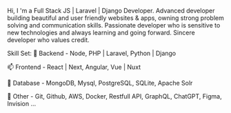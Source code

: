 Hi, I 'm a Full Stack JS | Laravel | Django Developer.
Advanced developer building beautiful and user friendly websites & apps, owning strong problem solving and communication skills.
Passionate developer who is sensitive to new technologies and always learning and going forward.
Sincere developer who values credit.

Skill Set:
🌱 Backend - Node, PHP | Laravel, Python | Django

📫 Frontend - React | Next, Angular, Vue | Nuxt

💞️ Database - MongoDB, Mysql, PostgreSQL, SQLite, Apache Solr

👀 Other - Git, Github, AWS, Docker, Restfull API, GraphQL, ChatGPT, Figma, Invision ...

